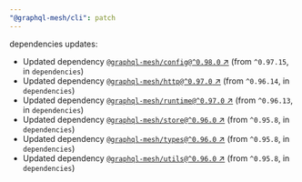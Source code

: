 ```yaml
---
"@graphql-mesh/cli": patch
---
```

dependencies updates:
  - Updated dependency [`@graphql-mesh/config@^0.98.0` ↗︎](https://www.npmjs.com/package/@graphql-mesh/config/v/0.98.0) (from `^0.97.15`, in `dependencies`)
  - Updated dependency [`@graphql-mesh/http@^0.97.0` ↗︎](https://www.npmjs.com/package/@graphql-mesh/http/v/0.97.0) (from `^0.96.14`, in `dependencies`)
  - Updated dependency [`@graphql-mesh/runtime@^0.97.0` ↗︎](https://www.npmjs.com/package/@graphql-mesh/runtime/v/0.97.0) (from `^0.96.13`, in `dependencies`)
  - Updated dependency [`@graphql-mesh/store@^0.96.0` ↗︎](https://www.npmjs.com/package/@graphql-mesh/store/v/0.96.0) (from `^0.95.8`, in `dependencies`)
  - Updated dependency [`@graphql-mesh/types@^0.96.0` ↗︎](https://www.npmjs.com/package/@graphql-mesh/types/v/0.96.0) (from `^0.95.8`, in `dependencies`)
  - Updated dependency [`@graphql-mesh/utils@^0.96.0` ↗︎](https://www.npmjs.com/package/@graphql-mesh/utils/v/0.96.0) (from `^0.95.8`, in `dependencies`)
